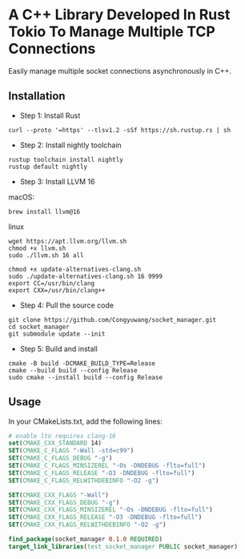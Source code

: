 # A C++ Library Developed In Rust Tokio To Manage Multiple TCP Connections

Easily manage multiple socket connections asynchronously in C++. 

## Installation

- Step 1: Install Rust

```shell
curl --proto '=https' --tlsv1.2 -sSf https://sh.rustup.rs | sh
```

- Step 2: Install nightly toolchain

```shell
rustup toolchain install nightly
rustup default nightly
```

- Step 3: Install LLVM 16

macOS:
```shell
brew install llvm@16
```

linux
```shell
wget https://apt.llvm.org/llvm.sh
chmod +x llvm.sh
sudo ./llvm.sh 16 all

chmod +x update-alternatives-clang.sh
sudo ./update-alternatives-clang.sh 16 9999
export CC=/usr/bin/clang
export CXX=/usr/bin/clang++
```

- Step 4: Pull the source code

```shell
git clone https://github.com/Congyuwang/socket_manager.git
cd socket_manager
git submodule update --init
```

- Step 5: Build and install

```shell
cmake -B build -DCMAKE_BUILD_TYPE=Release
cmake --build build --config Release
sudo cmake --install build --config Release
```

## Usage

In your CMakeLists.txt, add the following lines:

```cmake
# enable lto requires clang-16
set(CMAKE_CXX_STANDARD 14)
SET(CMAKE_C_FLAGS "-Wall -std=c99")
SET(CMAKE_C_FLAGS_DEBUG "-g")
SET(CMAKE_C_FLAGS_MINSIZEREL "-Os -DNDEBUG -flto=full")
SET(CMAKE_C_FLAGS_RELEASE "-O3 -DNDEBUG -flto=full")
SET(CMAKE_C_FLAGS_RELWITHDEBINFO "-O2 -g")

SET(CMAKE_CXX_FLAGS "-Wall")
SET(CMAKE_CXX_FLAGS_DEBUG "-g")
SET(CMAKE_CXX_FLAGS_MINSIZEREL "-Os -DNDEBUG -flto=full")
SET(CMAKE_CXX_FLAGS_RELEASE "-O3 -DNDEBUG -flto=full")
SET(CMAKE_CXX_FLAGS_RELWITHDEBINFO "-O2 -g")

find_package(socket_manager 0.1.0 REQUIRED)
target_link_libraries(test_socket_manager PUBLIC socket_manager)
```
